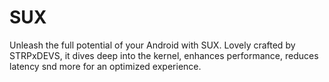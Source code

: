 # SUX
Unleash the full potential of your Android with SUX. Lovely crafted by STRPxDEVS, it dives deep into the kernel, enhances performance, reduces latency snd more for an optimized experience.
